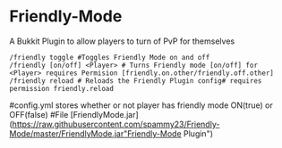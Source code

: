# Friendly-Mode
A Bukkit Plugin to allow players to turn of PvP for themselves

    /friendly toggle #Toggles Friendly Mode on and off
    /friendly [on/off] <Player> # Turns Friendly mode [on/off] for <Player> requires Permision [friendly.on.other/friendly.off.other]
    /friendly reload # Reloads the Friendly Plugin config# requires permission friendly.reload
#config.yml 
stores whether or not player has friendly mode ON(true) or OFF(false)
#File
[FriendlyMode.jar](https://raw.githubusercontent.com/spammy23/Friendly-Mode/master/FriendlyMode.jar"Friendly-Mode Plugin")
    
